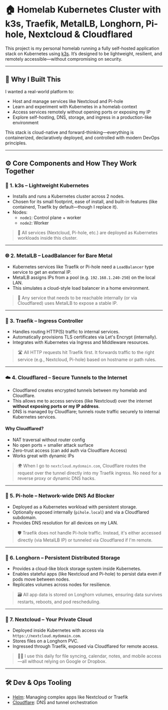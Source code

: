 # 🏠 Homelab Kubernetes Cluster with k3s, Traefik, MetalLB, Longhorn, Pi-hole, Nextcloud & Cloudflared

This project is my personal homelab running a fully self-hosted application stack on Kubernetes using [k3s](https://k3s.io). It’s designed to be lightweight, resilient, and remotely accessible—without compromising on security.

---

## 🧠 Why I Built This

I wanted a real-world platform to:

- Host and manage services like Nextcloud and Pi-hole
- Learn and experiment with Kubernetes in a homelab context
- Access services remotely without opening ports or exposing my IP
- Explore self-hosting, DNS, storage, and ingress in a production-like environment

This stack is cloud-native and forward-thinking—everything is containerized, declaratively deployed, and controlled with modern DevOps principles.

---

## ⚙️ Core Components and How They Work Together

### 🚀 1. **k3s** – Lightweight Kubernetes

- Installs and runs a Kubernetes cluster across 2 nodes.
- Chosen for its small footprint, ease of install, and built-in features (like containerd, Traefik by default—though I replace it).
- Nodes:
  - `node1`: Control plane + worker
  - `node2`: Worker

> 🧩 All services (Nextcloud, Pi-hole, etc.) are deployed as Kubernetes workloads inside this cluster.

---

### 🌐 2. **MetalLB** – LoadBalancer for Bare Metal

- Kubernetes services like Traefik or Pi-hole need a `LoadBalancer` type service to get an external IP.
- MetalLB assigns IPs from a pool (e.g. `192.168.1.240-250`) on the local LAN.
- This simulates a cloud-style load balancer in a home environment.

> 🧭 Any service that needs to be reachable internally (or via Cloudflared) uses MetalLB to expose a stable IP.

---

### 🚪 3. **Traefik** – Ingress Controller

- Handles routing HTTP(S) traffic to internal services.
- Automatically provisions TLS certificates via Let's Encrypt (internally).
- Integrates with Kubernetes via Ingress and Middleware resources.

> 🛣️ All HTTP requests hit Traefik first. It forwards traffic to the right service (e.g., Nextcloud, Pi-hole) based on hostname or path rules.

---

### ☁️ 4. **Cloudflared** – Secure Tunnels to the Internet

- Cloudflared creates encrypted tunnels between my homelab and Cloudflare.
- This allows me to access services (like Nextcloud) over the internet **without exposing ports or my IP address**.
- DNS is managed by Cloudflare; tunnels route traffic securely to internal Kubernetes services.

#### Why Cloudflared?

- NAT traversal without router config
- No open ports = smaller attack surface
- Zero-trust access (can add auth via Cloudflare Access)
- Works great with dynamic IPs

> 🌍 When I go to `nextcloud.mydomain.com`, Cloudflare routes the request over the tunnel directly into my Traefik ingress. No need for a reverse proxy or dynamic DNS hacks.

---

### 🧠 5. **Pi-hole** – Network-wide DNS Ad Blocker

- Deployed as a Kubernetes workload with persistent storage.
- Optionally exposed internally (`pihole.local`) and via a Cloudflared subdomain.
- Provides DNS resolution for all devices on my LAN.

> 🛡️ Traefik does not handle Pi-hole traffic. Instead, it's either accessed directly (via MetalLB IP) or tunneled via Cloudflared if I'm remote.

---

### 💾 6. **Longhorn** – Persistent Distributed Storage

- Provides a cloud-like block storage system inside Kubernetes.
- Enables stateful apps (like Nextcloud and Pi-hole) to persist data even if pods move between nodes.
- Replicates volumes across nodes for resilience.

> 🗃️ All app data is stored on Longhorn volumes, ensuring data survives restarts, reboots, and pod rescheduling.

---

### 📁 7. **Nextcloud** – Your Private Cloud

- Deployed inside Kubernetes with access via `https://nextcloud.mydomain.com`.
- Stores files on a Longhorn PVC.
- Ingressed through Traefik, exposed via Cloudflared for remote access.

> 🧑‍💻 I use this daily for file syncing, calendar, notes, and mobile access—all without relying on Google or Dropbox.

---

## 🛠️ Dev & Ops Tooling

- [Helm](https://helm.sh): Managing complex apps like Nextcloud or Traefik
- [Cloudflare](https://cloudflare.com): DNS and tunnel orchestration



